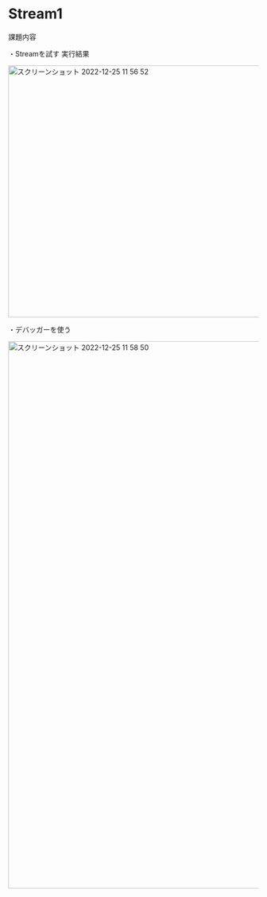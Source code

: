 # Stream1
課題内容

・Streamを試す
実行結果

<img width="507" alt="スクリーンショット 2022-12-25 11 56 52" src="https://user-images.githubusercontent.com/120763272/209455670-79b8c115-7c75-43e9-8824-380af54a68ff.png">

・デバッガーを使う

<img width="1101" alt="スクリーンショット 2022-12-25 11 58 50" src="https://user-images.githubusercontent.com/120763272/209455691-7ac00cc4-c246-4949-96ea-401eee668f80.png">
